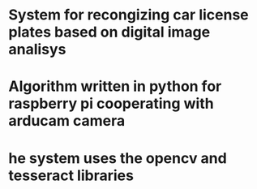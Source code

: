 # System for recongizing car license plates based on digital image analisys
# Algorithm written in python for raspberry pi cooperating with arducam camera
# he system uses the opencv and tesseract libraries
